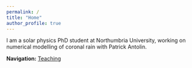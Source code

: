 ```yaml
---
permalink: /
title: "Home"
author_profile: true
---
```


I am a solar physics PhD student at Northumbria University, working on numerical modelling of coronal rain with Patrick Antolin.

**Navigation:** [Teaching](/teaching/)
